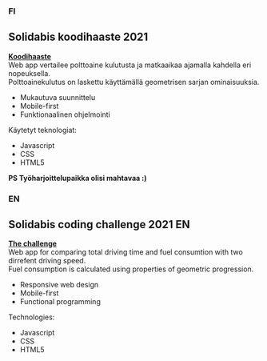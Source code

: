### FI 
## Solidabis koodihaaste 2021
**[Koodihaaste](https://koodihaaste.solidabis.com/#/)**   
Web app vertailee polttoaine kulutusta ja matkaaikaa ajamalla kahdella eri nopeuksella.   
Polttoainekulutus on laskettu käyttämällä geometrisen sarjan ominaisuuksia.   
- Mukautuva suunnittelu   
- Mobile-first   
- Funktionaalinen ohjelmointi


Käytetyt teknologiat:   
- Javascript   
- CSS   
- HTML5   
   
**PS Työharjoittelupaikka olisi mahtavaa :)**
   
   
### EN   
## Solidabis coding challenge 2021  EN   
**[The challenge](https://koodihaaste.solidabis.com/#/)**  
Web app for comparing total driving time and fuel consumtion with two dirrefent driving speed.   
Fuel consumption is calculated using properties of geometric progression.   
- Responsive web design   
- Mobile-first      
- Functional programming   
   
Technologies:
- Javascript   
- CSS   
- HTML5
